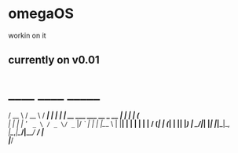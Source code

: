 # omegaOS
workin on it
## currently on v0.01

#  ____                              ____   _____ 
  / __ \                            / __ \ / ____|
 | |  | |_ __ ___   ___  __ _  __ _| |  | | (___  
 | |  | | '_ ` _ \ / _ \/ _` |/ _` | |  | |\___ \ 
 | |__| | | | | | |  __/ (_| | (_| | |__| |____) |
  \____/|_| |_| |_|\___|\__, |\__,_|\____/|_____/ 
                         __/ |                    
                        |___/                     


